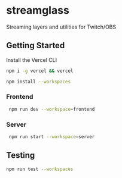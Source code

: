 # streamglass

Streaming layers and utilities for Twitch/OBS

## Getting Started

Install the Vercel CLI

```bash
npm i -g vercel && vercel
```

```bash
npm install --workspaces
```

### Frontend

```bash
 npm run dev --workspace=frontend
```

### Server

```bash
 npm run start --workspace=server
```

## Testing

```bash
npm run test --workspaces
```
